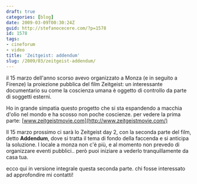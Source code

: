 ```yaml
---
draft: true
categories: [blog]
date: 2009-03-09T00:30:24Z
guid: http://stefanocecere.com/?p=1578
id: 1578
tags:
- cineforum
- video
title: 'Zeitgeist: addendum'
slug: /2009/03/zeitgeist-addendum/
---
```


il 15 marzo dell'anno scorso avevo organizzato a Monza (e in seguito a Firenze) la proiezione pubblica del film Zeitgeist: un interessante documentario su come la coscienza umana è oggetto di controllo da parte di soggetti esterni.

Ho in grande simpatia questo progetto che si sta espandendo a macchia d'olio nel mondo e ha scosso non poche coscienze. per vedere la prima parte: [www.zeitgeistmovie.com](http://www.zeitgeistmovie.com/)

Il 15 marzo prossimo ci sarà lo Zeitgeist day 2, con la seconda parte del film, detto **Addendum**, dove si tratta il tema di fondo della faccenda e si anticipa la soluzione. I locale a monza non c'è più, e al momento non prevedo di organizzare eventi pubblici.. però puoi iniziare a vederlo tranquillamente da casa tua.

ecco qui in versione integrale questa seconda parte. chi fosse interessato ad approfondire mi contatti!